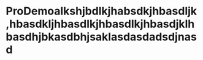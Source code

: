 # ProDemoalkshjbdlkjhabsdkjhbasdljk,hbasdkljhbasdlkjhbasdlkjhbasdjklhbasdhjbkasdbhjsaklasdasdadsdjnasd
